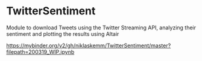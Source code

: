 # TwitterSentiment
Module to download Tweets using the Twitter Streaming API, analyzing their sentiment and plotting the results using Altair


https://mybinder.org/v2/gh/niklaskemm/TwitterSentiment/master?filepath=200319_WIP.ipynb
